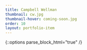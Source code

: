 ```yaml
---
title: Campbell Wellman
thumbnail: cw.jpg
thumbnail-hover: coming-soon.jpg
order: 10
layout: portfolio-item
---
```

{::options parse_block_html="true" /}


<!--


Antisocial Alison is a sticker pack that I illustrated, depicting the comedic facial expressions of a stereotypical American teen. With the help of an iOS and web developer, we put our sticker pack on the App Store and created <a href="https://antisocialalison.com">antisocialalison.com.</a>

![brochure1]({{ "/assets/images/alison.png" | relative_url }}){:class="full-width"}
<br><br><br>
The image below is an example of how the stickers can be used. <br>
<div class="alison-screenshots-container">
  ![alsion_screenshot_for_sticker]({{ "/assets/images/screenshotforsticker.png" | relative_url }})
  ![screenshot_for_sticker_2]({{ "/assets/images/screenshotforsticker2.png" | relative_url }})
</div>
<br><br><br>

These are all of the stickers included in the sticker pack.
<div class="alison-screenshots-container2">
  ![alisonstickers1]({{ "/assets/images/alisonstickers1.png" | relative_url }})
  ![alisonstickers2]({{ "/assets/images/alisonstickers2.png" | relative_url }})
  ![alisonstickers3]({{ "/assets/images/alisonstickers3.png" | relative_url }})
</div>

<br><br><br>
<div class="alison-screenshots-container">
<h1>Photos</h1>
![alisonsphoto1]({{ "/assets/images/fbpic.png" | relative_url }})
![alisonsphoto2]({{ "/assets/images/me.png" | relative_url }})
</div>
 Two Photos I took that I used to advertise the sticker pack to my friends on facebook and twitter.


<br><br><br>
<h1>Alison Sticker Sketches</h1>
![alisonstickers4]({{ "/assets/images/alisonsketches.jpg" | relative_url }})
My ideation sketching style changes every time I draw: sometimes, I draw my idea out in pen, if I need work on the anatomy I sketch with pencil and sometimes I just draw stick figures with the facial expressions I want and then flesh out the character in Illustrator.
<br>


-->
